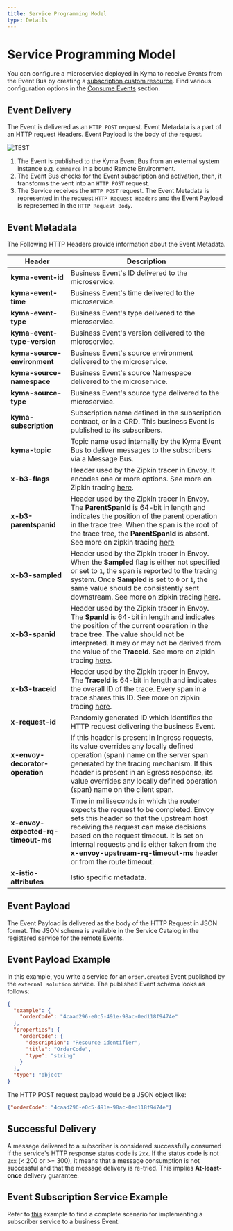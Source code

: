 ```yaml
---
title: Service Programming Model
type: Details
---
```

# Service Programming Model

You can configure a microservice deployed in Kyma to receive Events from the Event Bus by creating a [subscription custom resource](https://github.com/kyma-project/kyma/blob/master/resources/cluster-essentials/templates/eventing-subscription.crd.yaml). Find various configuration options in the [Consume Events](https://github.com/kyma-project/kyma/blob/master/docs/event-bus/docs/011-details-event-flow-requirements.md#consume-events) section.

## Event Delivery

The Event is delivered as an `HTTP POST` request. Event Metadata is a part of an HTTP request Headers. Event Payload is the body of the request.

![TEST](assets/service-programming-model.png)

1. The Event is published to the Kyma Event Bus from an external system instance e.g. `commerce` in a bound Remote Environment.
2. The Event Bus checks for the Event subscription and activation, then, it transforms the vent into an `HTTP POST` request.
3. The Service receives the `HTTP POST` request. The Event Metadata is represented in the request `HTTP Request Headers` and the Event Payload is represented in the `HTTP Request Body`.

## Event Metadata

The Following HTTP Headers provide information about the Event Metadata.

|Header| Description|
|------|--------|
| **kyma-event-id** | Business Event's ID delivered to the microservice. |
| **kyma-event-time** | Business Event's time delivered to the microservice. |
| **kyma-event-type** | Business Event's type delivered to the microservice. |
| **kyma-event-type-version** | Business Event's version delivered to the microservice. |
| **kyma-source-environment** | Business Event's source environment delivered to the microservice. |
| **kyma-source-namespace** | Business Event's source Namespace delivered to the microservice. |
| **kyma-source-type** | Business Event's source type delivered to the microservice. |
| **kyma-subscription** | Subscription name defined in the subscription contract, or in a CRD. This business Event is published to its subscribers. |
| **kyma-topic** | Topic name used internally by the Kyma Event Bus to deliver messages to the subscribers via a Message Bus. |
| **x-b3-flags** | Header used by the Zipkin tracer in Envoy. It encodes one or more options. See more on Zipkin tracing [here](https://github.com/openzipkin/b3-propagation). |
| **x-b3-parentspanid** | Header used by the Zipkin tracer in Envoy. The **ParentSpanId** is 64-bit in length and indicates the position of the parent operation in the trace tree. When the span is the root of the trace tree, the **ParentSpanId** is absent. See more on zipkin tracing [here](https://github.com/openzipkin/b3-propagation) |
| **x-b3-sampled** | Header used by the Zipkin tracer in Envoy. When the **Sampled** flag is either not specified or set to `1`, the span is reported to the tracing system. Once **Sampled** is set to `0` or `1`, the same value should be consistently sent downstream. See more on zipkin tracing [here](https://github.com/openzipkin/b3-propagation). |
| **x-b3-spanid** | Header used by the Zipkin tracer in Envoy. The **SpanId** is 64-bit in length and indicates the position of the current operation in the trace tree. The value should not be interpreted. It may or may not be derived from the value of the **TraceId**. See more on zipkin tracing [here](https://github.com/openzipkin/b3-propagation). |
| **x-b3-traceid** | Header used by the Zipkin tracer in Envoy. The **TraceId** is 64-bit in length and indicates the overall ID of the trace. Every span in a trace shares this ID. See more on zipkin tracing [here](https://github.com/openzipkin/b3-propagation). |
| **x-request-id** | Randomly generated ID which identifies the HTTP request delivering the business Event. |
| **x-envoy-decorator-operation** | If this header is present in Ingress requests, its value overrides any locally defined operation (span) name on the server span generated by the tracing mechanism. If this header is present in an Egress response, its value overrides any locally defined operation (span) name on the client span. |
| **x-envoy-expected-rq-timeout-ms** | Time in milliseconds in which the router expects the request to be completed. Envoy sets this header so that the upstream host receiving the request can make decisions based on the request timeout. It is set on internal requests and is either taken from the **x-envoy-upstream-rq-timeout-ms** header or from the route timeout. |
| **x-istio-attributes** | Istio specific metadata. |

## Event Payload

The Event Payload is delivered as the body of the HTTP Request in JSON format. The JSON schema is available in the Service Catalog in the registered service for the remote Events.

## Event Payload Example

In this example, you write a service for an `order.created` Event published by the `external solution` service. The published Event schema looks as follows:

```json
{
  "example": {
    "orderCode": "4caad296-e0c5-491e-98ac-0ed118f9474e"
  },
  "properties": {
    "orderCode": {
      "description": "Resource identifier",
      "title": "OrderCode",
      "type": "string"
    }
  },
  "type": "object"
}
```

The HTTP POST request payload would be a JSON object like:

```json
{"orderCode": "4caad296-e0c5-491e-98ac-0ed118f9474e"}
```

## Successful Delivery

A message delivered to a subscriber is considered successfully consumed if the service's HTTP response status code is `2xx`. If the status code is not `2xx` (< 200 or >= 300), it means that a message consumption is not successful and that the message delivery is re-tried. This implies **At-least-once** delivery guarantee.

## Event Subscription Service Example

Refer to [this](https://github.com/kyma-project/examples/tree/master/event-subscription/service) example to find a complete scenario for implementing a subscriber service to a business Event.
